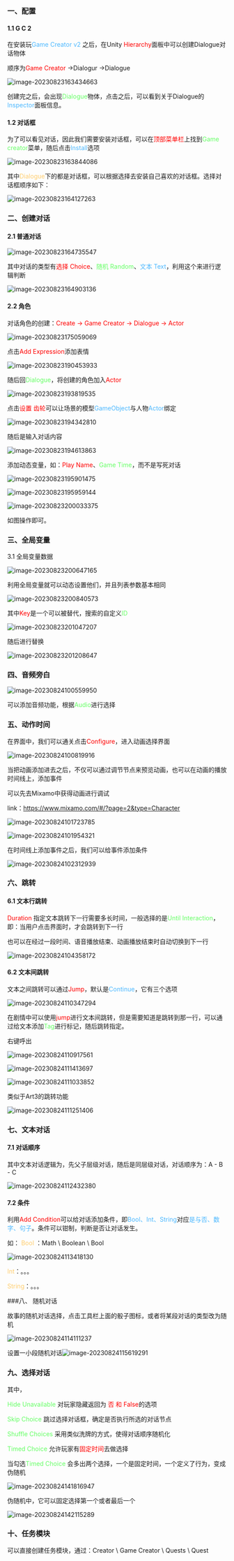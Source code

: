 ### 一、配置

#### 1.1 G C 2

在安装玩<font color=#4db8ff>Game Creator v2 </font>之后，在Unity <font color="red">Hierarchy</font>面板中可以创建Dialogue对话物体

顺序为<font color="red">Game Creator</font> ->Dialogur ->Dialogue

![image-20230823163434663](assets/image-20230823163434663.png)

创建完之后，会出现<font color=#66ff66>Dialogue</font>物体，点击之后，可以看到关于Dialogue的<font color=#4db8ff>Inspector</font>面板信息。

#### 1.2 对话框

为了可以看见对话，因此我们需要安装对话框，可以在<font color="red">顶部菜单栏</font>上找到<font color=#66ff66>Game creator</font>菜单，随后点击<font color=#4db8ff>Install</font>选项

![image-20230823163844086](assets/image-20230823163844086.png)

其中<font color=#FFCE70>Dialogue</font>下的都是对话框，可以根据选择去安装自己喜欢的对话框。选择对话框顺序如下：

![image-20230823164127263](assets/image-20230823164127263.png)

### 二、创建对话

#### 2.1 普通对话

![image-20230823164735547](assets/image-20230823164735547.png)

其中对话的类型有<font color="red">选择 Choice</font>、<font color=#66ff66>随机 Random</font>、<font color=#4db8ff>文本 Text</font>，利用这个来进行逻辑判断

![image-20230823164903136](assets/image-20230823164903136.png)

#### 2.2 角色

对话角色的创建：<font color="red">Create -> Game Creator -> Dialogue -> Actor</font>

![image-20230823175059069](assets/image-20230823175059069.png)

点击<font color="red">Add Expression</font>添加表情

![image-20230823190453933](assets/image-20230823190453933.png)

随后回<font color=#66ff66>Dialogue</font>，将创建的角色加入<font color="red">Actor</font>

![image-20230823193819535](assets/image-20230823193819535.png)

点击<font color="red">设置 齿轮</font>可以让场景的模型<font color=#4db8ff>GameObject</font>与人物<font color=#4db8ff>Actor</font>绑定

![image-20230823194342810](assets/image-20230823194342810.png)

随后是输入对话内容

![image-20230823194613863](assets/image-20230823194613863.png)

添加动态变量，如：<font color="red">Play Name</font>、<font color=#66ff66>Game Time</font>，而不是写死对话

![image-20230823195901475](assets/image-20230823195901475.png)

![image-20230823195959144](assets/image-20230823195959144.png)

![image-20230823200033375](assets/image-20230823200033375.png)

如图操作即可。

### 三、全局变量

3.1 全局变量数据

![image-20230823200647165](assets/image-20230823200647165.png)

利用全局变量就可以动态设置他们，并且列表参数基本相同

![image-20230823200840573](assets/image-20230823200840573.png)

其中<font color="red">Key</font>是一个可以被替代，搜索的自定义<font color=#66ff66>ID</font>

![image-20230823201047207](assets/image-20230823201047207.png)

随后进行替换

![image-20230823201208647](assets/image-20230823201208647.png)

### 四、音频旁白

![image-20230824100559950](assets/image-20230824100559950.png)

可以添加音频功能，根据<font color=#66ff66>Audio</font>进行选择

### 五、动作时间

在界面中，我们可以通关点击<font color="red">Configure</font>，进入动画选择界面

![image-20230824100819916](assets/image-20230824100819916.png)

当把动画添加进去之后，不仅可以通过调节节点来预览动画，也可以在动画的播放时间线上，添加事件

可以先去Mixamo中获得动画进行调试

link：https://www.mixamo.com/#/?page=2&type=Character

![image-20230824101723785](assets/image-20230824101723785.png)

![image-20230824101954321](assets/image-20230824101954321.png)

在时间线上添加事件之后，我们可以给事件添加条件

![image-20230824102312939](assets/image-20230824102312939.png)

### 六、跳转

#### 6.1 文本行跳转

<font color="red">Duration</font> 指定文本跳转下一行需要多长时间，一般选择的是<font color=#66ff66>Until Interaction</font>，即：当用户点击界面时，才会跳转到下一行

也可以在经过一段时间、语音播放结束、动画播放结束时自动切换到下一行

![image-20230824104358172](assets/image-20230824104358172.png)

#### 6.2 文本间跳转

文本之间跳转可以通过<font color="red">Jump</font>，默认是<font color=#4db8ff>Continue</font>，它有三个选项

![image-20230824110347294](assets/image-20230824110347294.png)

在剧情中可以使用<font color="red">jump</font>进行文本间跳转，但是需要知道是跳转到那一行，可以通过给文本添加<font color=#66ff66>Tag</font>进行标记，随后跳转指定。

右键呼出

![image-20230824110917561](assets/image-20230824110917561.png)

![image-20230824111413697](assets/image-20230824111413697.png)

![image-20230824111033852](assets/image-20230824111033852.png)

类似于Art3的跳转功能

![image-20230824111251406](assets/image-20230824111251406.png)

### 七、文本对话

#### 7.1 对话顺序

其中文本对话逻辑为，先父子层级对话，随后是同层级对话，对话顺序为：A  - B - C

![image-20230824112432380](assets/image-20230824112432380.png)

#### 7.2 条件

利用<font color="red">Add Condition</font>可以给对话添加条件，即<font color=#4db8ff>Bool、Int、String</font>对应<font color=#4db8ff>是与否、数字、句子</font>。条件可以钳制，判断是否让对话发生。

如：
<font color=#FFCE70>Bool </font>：Math \ Boolean \ Bool

![image-20230824113418130](assets/image-20230824113418130.png)

<font color=#FFCE70>Int</font>：。。。

<font color=#FFCE70>String</font>：。。。

###八、 随机对话

故事的随机对话选择，点击工具栏上面的骰子图标，或者将某段对话的类型改为随机

![image-20230824114111237](assets/image-20230824114111237.png)

设置一小段随机对话![image-20230824115619291](assets/image-20230824115619291.png)

### 九、选择对话

其中，

<font color=#66ff66>Hide Unavailable</font> 对玩家隐藏返回为 <font color="red">否 和 False</font>的选项

<font color=#66ff66>Skip Choice</font> 跳过选择对话框，确定是否执行所选的对话节点

<font color=#66ff66>Shuffle Choices</font> 采用类似洗牌的方式，使得对话顺序随机化

<font color=#66ff66>Timed Choice</font> 允许玩家有<font color="red">固定时间</font>去做选择

当勾选<font color=#66ff66>Timed Choice</font> 会多出两个选择，一个是固定时间，一个定义了行为，变成伪随机

![image-20230824141816947](assets/image-20230824141816947.png)

伪随机中，它可以固定选择第一个或者最后一个

![image-20230824142115289](assets/image-20230824142115289.png)

### 十、任务模块

可以直接创建任务模块，通过：Creator \ Game Creator \ Quests \ Quest

